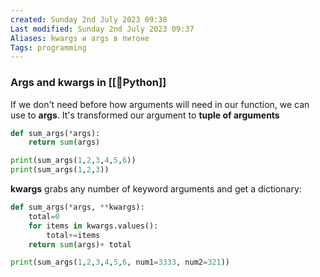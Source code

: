 ```yaml
---
created: Sunday 2nd July 2023 09:38
Last modified: Sunday 2nd July 2023 09:37
Aliases: kwargs и args в питоне
Tags: programming
---
```



### Args and kwargs in [[📙Python]]
If we don't need before how arguments will need in our function, we can use to **args**. It's transformed our argument to **tuple of arguments**

```python
def sum_args(*args):
    return sum(args)

print(sum_args(1,2,3,4,5,6))
print(sum_args(1,2,3))
```

**kwargs** grabs any number of keyword arguments  and get a dictionary:

```python
def sum_args(*args, **kwargs):
    total=0
    for items in kwargs.values():
        total+=items
    return sum(args)+ total  

print(sum_args(1,2,3,4,5,6, num1=3333, num2=321))
```

